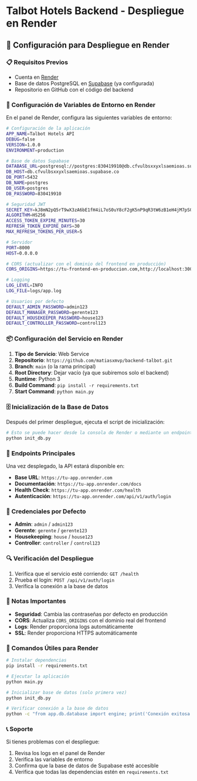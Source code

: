 # Talbot Hotels Backend - Despliegue en Render

## 🚀 Configuración para Despliegue en Render

### 📋 Requisitos Previos

- Cuenta en [Render](https://render.com)
- Base de datos PostgreSQL en [Supabase](https://supabase.com) (ya configurada)
- Repositorio en GitHub con el código del backend

### 🔧 Configuración de Variables de Entorno en Render

En el panel de Render, configura las siguientes variables de entorno:

```bash
# Configuración de la aplicación
APP_NAME=Talbot Hotels API
DEBUG=false
VERSION=1.0.0
ENVIRONMENT=production

# Base de datos Supabase
DATABASE_URL=postgresql://postgres:830419910@db.cfvulbsxxyxlsaemioas.supabase.co:5432/postgres
DB_HOST=db.cfvulbsxxyxlsaemioas.supabase.co
DB_PORT=5432
DB_NAME=postgres
DB_USER=postgres
DB_PASSWORD=830419910

# Seguridad JWT
SECRET_KEY=kJ8mN2pQ5rT9wX3zA6bE1fH4iL7oS0uY8cF2gK5nP9qR3tW6zB1eH4jM7pS0vY3
ALGORITHM=HS256
ACCESS_TOKEN_EXPIRE_MINUTES=30
REFRESH_TOKEN_EXPIRE_DAYS=30
MAX_REFRESH_TOKENS_PER_USER=5

# Servidor
PORT=8000
HOST=0.0.0.0

# CORS (actualizar con el dominio del frontend en producción)
CORS_ORIGINS=https://tu-frontend-en-produccion.com,http://localhost:3000

# Logging
LOG_LEVEL=INFO
LOG_FILE=logs/app.log

# Usuarios por defecto
DEFAULT_ADMIN_PASSWORD=admin123
DEFAULT_MANAGER_PASSWORD=gerente123
DEFAULT_HOUSEKEEPER_PASSWORD=house123
DEFAULT_CONTROLLER_PASSWORD=control123
```

### 📦 Configuración del Servicio en Render

1. **Tipo de Servicio**: Web Service
2. **Repositorio**: `https://github.com/matiasxmvp/backend-talbot.git`
3. **Branch**: `main` (o la rama principal)
4. **Root Directory**: Dejar vacío (ya que subiremos solo el backend)
5. **Runtime**: Python 3
6. **Build Command**: `pip install -r requirements.txt`
7. **Start Command**: `python main.py`

### 🗄️ Inicialización de la Base de Datos

Después del primer despliegue, ejecuta el script de inicialización:

```bash
# Esto se puede hacer desde la consola de Render o mediante un endpoint
python init_db.py
```

### 🔗 Endpoints Principales

Una vez desplegado, la API estará disponible en:

- **Base URL**: `https://tu-app.onrender.com`
- **Documentación**: `https://tu-app.onrender.com/docs`
- **Health Check**: `https://tu-app.onrender.com/health`
- **Autenticación**: `https://tu-app.onrender.com/api/v1/auth/login`

### 👤 Credenciales por Defecto

- **Admin**: `admin` / `admin123`
- **Gerente**: `gerente` / `gerente123`
- **Housekeeping**: `house` / `house123`
- **Controller**: `controller` / `control123`

### 🔍 Verificación del Despliegue

1. Verifica que el servicio esté corriendo: `GET /health`
2. Prueba el login: `POST /api/v1/auth/login`
3. Verifica la conexión a la base de datos

### 🚨 Notas Importantes

- **Seguridad**: Cambia las contraseñas por defecto en producción
- **CORS**: Actualiza `CORS_ORIGINS` con el dominio real del frontend
- **Logs**: Render proporciona logs automáticamente
- **SSL**: Render proporciona HTTPS automáticamente

### 🔧 Comandos Útiles para Render

```bash
# Instalar dependencias
pip install -r requirements.txt

# Ejecutar la aplicación
python main.py

# Inicializar base de datos (solo primera vez)
python init_db.py

# Verificar conexión a la base de datos
python -c "from app.db.database import engine; print('Conexión exitosa' if engine else 'Error de conexión')"
```

### 📞 Soporte

Si tienes problemas con el despliegue:

1. Revisa los logs en el panel de Render
2. Verifica las variables de entorno
3. Confirma que la base de datos de Supabase esté accesible
4. Verifica que todas las dependencias estén en `requirements.txt`